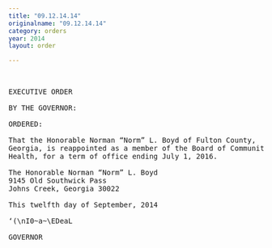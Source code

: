 ```yaml
---
title: "09.12.14.14"
originalname: "09.12.14.14"
category: orders
year: 2014
layout: order

---
```

<pre>
 

EXECUTIVE ORDER

BY THE GOVERNOR:

ORDERED:

That the Honorable Norman “Norm” L. Boyd of Fulton County,
Georgia, is reappointed as a member of the Board of Community
Health, for a term of office ending July 1, 2016.

The Honorable Norman “Norm” L. Boyd
9145 Old Southwick Pass
Johns Creek, Georgia 30022

This twelfth day of September, 2014

‘(\nI0~a~\EDeaL

GOVERNOR

</pre>
